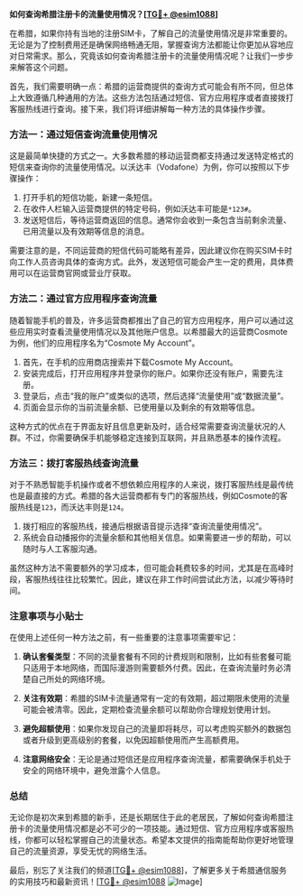 **如何查询希腊注册卡的流量使用情况？[[TG💪+ @esim1088](https://t.me/s/esim1088)]**

在希腊，如果你持有当地的注册SIM卡，了解自己的流量使用情况是非常重要的。无论是为了控制费用还是确保网络畅通无阻，掌握查询方法都能让你更加从容地应对日常需求。那么，究竟该如何查询希腊注册卡的流量使用情况呢？让我们一步步来解答这个问题。

首先，我们需要明确一点：希腊的运营商提供的查询方式可能会有所不同，但总体上大致遵循几种通用的方法。这些方法包括通过短信、官方应用程序或者直接拨打客服热线进行查询。接下来，我们将详细讲解每一种方法的具体操作步骤。

### 方法一：通过短信查询流量使用情况

这是最简单快捷的方式之一。大多数希腊的移动运营商都支持通过发送特定格式的短信来查询你的流量使用情况。以沃达丰（Vodafone）为例，你可以按照以下步骤操作：

1. 打开手机的短信功能，新建一条短信。
2. 在收件人栏输入运营商提供的特定号码，例如沃达丰可能是`*123#`。
3. 发送短信后，等待运营商返回的信息。通常你会收到一条包含当前剩余流量、已用流量以及有效期等信息的消息。

需要注意的是，不同运营商的短信代码可能略有差异，因此建议你在购买SIM卡时向工作人员咨询具体的查询方式。此外，发送短信可能会产生一定的费用，具体费用可以在运营商官网或营业厅获取。

### 方法二：通过官方应用程序查询流量

随着智能手机的普及，许多运营商都推出了自己的官方应用程序，用户可以通过这些应用实时查看流量使用情况以及其他账户信息。以希腊最大的运营商Cosmote为例，他们的应用程序名为“Cosmote My Account”。

1. 首先，在手机的应用商店搜索并下载Cosmote My Account。
2. 安装完成后，打开应用程序并登录你的账户。如果你还没有账户，需要先注册。
3. 登录后，点击“我的账户”或类似的选项，然后选择“流量使用”或“数据流量”。
4. 页面会显示你的当前流量余额、已使用量以及剩余的有效期等信息。

这种方式的优点在于界面友好且信息更新及时，适合经常需要查询流量状况的人群。不过，你需要确保手机能够稳定连接到互联网，并且熟悉基本的操作流程。

### 方法三：拨打客服热线查询流量

对于不熟悉智能手机操作或者不想依赖应用程序的人来说，拨打客服热线是最传统也是最直接的方式。希腊的各大运营商都有专门的客服热线，例如Cosmote的客服热线是`123`，而沃达丰则是`124`。

1. 拨打相应的客服热线，接通后根据语音提示选择“查询流量使用情况”。
2. 系统会自动播报你的流量余额和其他相关信息。如果需要进一步的帮助，可以随时与人工客服沟通。

虽然这种方法不需要额外的学习成本，但可能会耗费较多的时间，尤其是在高峰时段，客服热线往往比较繁忙。因此，建议在非工作时间尝试此方法，以减少等待时间。

### 注意事项与小贴士

在使用上述任何一种方法之前，有一些重要的注意事项需要牢记：

1. **确认套餐类型**：不同的流量套餐有不同的计费规则和限制，比如有些套餐可能只适用于本地网络，而国际漫游则需要额外付费。因此，在查询流量时务必清楚自己所处的网络环境。

2. **关注有效期**：希腊的SIM卡流量通常有一定的有效期，超过期限未使用的流量可能会被清零。因此，定期检查流量余额可以帮助你合理规划使用计划。

3. **避免超额使用**：如果你发现自己的流量即将耗尽，可以考虑购买额外的数据包或者升级到更高级别的套餐，以免因超额使用而产生高额费用。

4. **注意网络安全**：无论是通过短信还是应用程序查询流量，都需要确保手机处于安全的网络环境中，避免泄露个人信息。

### 总结

无论你是初次来到希腊的新手，还是长期居住于此的老居民，了解如何查询希腊注册卡的流量使用情况都是必不可少的一项技能。通过短信、官方应用程序或客服热线，你都可以轻松掌握自己的流量状态。希望本文提供的指南能帮助你更好地管理自己的流量资源，享受无忧的网络生活。

最后，别忘了关注我们的频道[[TG💪+ @esim1088](https://t.me/s/esim1088)]，了解更多关于希腊通信服务的实用技巧和最新资讯！[[TG💪+ @esim1088](https://t.me/s/esim1088) ![Image](https://i.postimg.cc/4NQfJmqS/Snipaste-2025-05-13-00-14-12.png)]